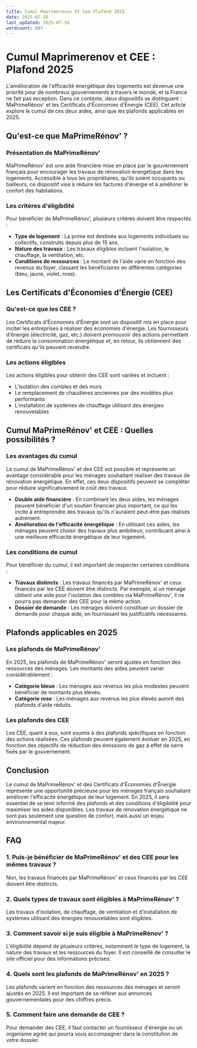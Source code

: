```yaml
---
title: Cumul Maprimerenov Et Cee Plafond 2025
date: 2025-07-30
last_updated: 2025-07-30
wordcount: 807
---
```


# Cumul Maprimerenov et CEE : Plafond 2025

L'amélioration de l'efficacité énergétique des logements est devenue une priorité pour de nombreux gouvernements à travers le monde, et la France ne fait pas exception. Dans ce contexte, deux dispositifs se distinguent : MaPrimeRénov' et les Certificats d'Économies d'Énergie (CEE). Cet article explore le cumul de ces deux aides, ainsi que les plafonds applicables en 2025.

## Qu'est-ce que MaPrimeRénov' ?

### Présentation de MaPrimeRénov'

MaPrimeRénov' est une aide financière mise en place par le gouvernement français pour encourager les travaux de rénovation énergétique dans les logements. Accessible à tous les propriétaires, qu'ils soient occupants ou bailleurs, ce dispositif vise à réduire les factures d'énergie et à améliorer le confort des habitations. 

### Les critères d'éligibilité

Pour bénéficier de MaPrimeRénov', plusieurs critères doivent être respectés :

- **Type de logement** : La prime est destinée aux logements individuels ou collectifs, construits depuis plus de 15 ans.
- **Nature des travaux** : Les travaux éligibles incluent l'isolation, le chauffage, la ventilation, etc.
- **Conditions de ressources** : Le montant de l'aide varie en fonction des revenus du foyer, classant les bénéficiaires en différentes catégories (bleu, jaune, violet, rose).

## Les Certificats d'Économies d'Énergie (CEE)

### Qu'est-ce que les CEE ?

Les Certificats d'Économies d'Énergie sont un dispositif mis en place pour inciter les entreprises à réaliser des économies d'énergie. Les fournisseurs d'énergie (électricité, gaz, etc.) doivent promouvoir des actions permettant de réduire la consommation énergétique et, en retour, ils obtiennent des certificats qu'ils peuvent revendre.

### Les actions éligibles

Les actions éligibles pour obtenir des CEE sont variées et incluent :

- L'isolation des combles et des murs
- Le remplacement de chaudières anciennes par des modèles plus performants
- L'installation de systèmes de chauffage utilisant des énergies renouvelables

## Cumul MaPrimeRénov' et CEE : Quelles possibilités ?

### Les avantages du cumul

Le cumul de MaPrimeRénov' et des CEE est possible et représente un avantage considérable pour les ménages souhaitant réaliser des travaux de rénovation énergétique. En effet, ces deux dispositifs peuvent se compléter pour réduire significativement le coût des travaux.

- **Double aide financière** : En combinant les deux aides, les ménages peuvent bénéficier d'un soutien financier plus important, ce qui les incite à entreprendre des travaux qu'ils n'auraient peut-être pas réalisés autrement.
- **Amélioration de l'efficacité énergétique** : En utilisant ces aides, les ménages peuvent choisir des travaux plus ambitieux, contribuant ainsi à une meilleure efficacité énergétique de leur logement.

### Les conditions de cumul

Pour bénéficier du cumul, il est important de respecter certaines conditions :

- **Travaux distincts** : Les travaux financés par MaPrimeRénov' et ceux financés par les CEE doivent être distincts. Par exemple, si un ménage obtient une aide pour l'isolation des combles via MaPrimeRénov', il ne pourra pas demander des CEE pour la même action.
- **Dossier de demande** : Les ménages doivent constituer un dossier de demande pour chaque aide, en fournissant les justificatifs nécessaires.

## Plafonds applicables en 2025

### Les plafonds de MaPrimeRénov'

En 2025, les plafonds de MaPrimeRénov' seront ajustés en fonction des ressources des ménages. Les montants des aides peuvent varier considérablement :

- **Catégorie bleue** : Les ménages aux revenus les plus modestes peuvent bénéficier de montants plus élevés.
- **Catégorie rose** : Les ménages aux revenus les plus élevés auront des plafonds d'aide réduits.

### Les plafonds des CEE

Les CEE, quant à eux, sont soumis à des plafonds spécifiques en fonction des actions réalisées. Ces plafonds peuvent également évoluer en 2025, en fonction des objectifs de réduction des émissions de gaz à effet de serre fixés par le gouvernement.

## Conclusion

Le cumul de MaPrimeRénov' et des Certificats d'Économies d'Énergie représente une opportunité précieuse pour les ménages français souhaitant améliorer l'efficacité énergétique de leur logement. En 2025, il sera essentiel de se tenir informé des plafonds et des conditions d'éligibilité pour maximiser les aides disponibles. Les travaux de rénovation énergétique ne sont pas seulement une question de confort, mais aussi un enjeu environnemental majeur.

## FAQ

### 1. Puis-je bénéficier de MaPrimeRénov' et des CEE pour les mêmes travaux ?

Non, les travaux financés par MaPrimeRénov' et ceux financés par les CEE doivent être distincts.

### 2. Quels types de travaux sont éligibles à MaPrimeRénov' ?

Les travaux d'isolation, de chauffage, de ventilation et d'installation de systèmes utilisant des énergies renouvelables sont éligibles.

### 3. Comment savoir si je suis éligible à MaPrimeRénov' ?

L'éligibilité dépend de plusieurs critères, notamment le type de logement, la nature des travaux et les ressources du foyer. Il est conseillé de consulter le site officiel pour des informations précises.

### 4. Quels sont les plafonds de MaPrimeRénov' en 2025 ?

Les plafonds varient en fonction des ressources des ménages et seront ajustés en 2025. Il est important de se référer aux annonces gouvernementales pour des chiffres précis.

### 5. Comment faire une demande de CEE ?

Pour demander des CEE, il faut contacter un fournisseur d'énergie ou un organisme agréé qui pourra vous accompagner dans la constitution de votre dossier.